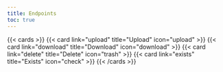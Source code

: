 ```yaml
---
title: Endpoints
toc: true
---
```


{{< cards >}}
{{< card link="upload" title="Upload" icon="upload" >}}
{{< card link="download" title="Download" icon="download" >}}
{{< card link="delete" title="Delete" icon="trash" >}}
{{< card link="exists" title="Exists" icon="check" >}}
{{< /cards >}}
